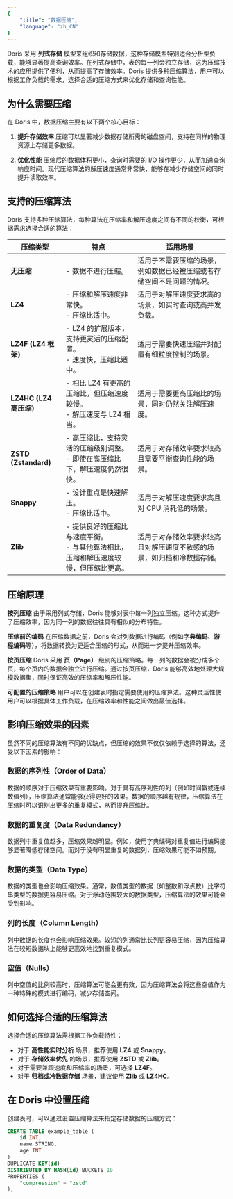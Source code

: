 ```yaml
---
{
    "title": "数据压缩",
    "language": "zh_CN"
}
---
```


<!-- 
Licensed to the Apache Software Foundation (ASF) under one
or more contributor license agreements.  See the NOTICE file
distributed with this work for additional information
regarding copyright ownership.  The ASF licenses this file
to you under the Apache License, Version 2.0 (the
"License"); you may not use this file except in compliance
with the License.  You may obtain a copy of the License at

  http://www.apache.org/licenses/LICENSE-2.0

Unless required by applicable law or agreed to in writing,
software distributed under the License is distributed on an
"AS IS" BASIS, WITHOUT WARRANTIES OR CONDITIONS OF ANY
KIND, either express or implied.  See the License for the
specific language governing permissions and limitations
under the License.
-->

Doris 采用 **列式存储** 模型来组织和存储数据，这种存储模型特别适合分析型负载，能够显著提高查询效率。在列式存储中，表的每一列会独立存储，这为压缩技术的应用提供了便利，从而提高了存储效率。Doris 提供多种压缩算法，用户可以根据工作负载的需求，选择合适的压缩方式来优化存储和查询性能。

## 为什么需要压缩

在 Doris 中，数据压缩主要有以下两个核心目标：

1. **提升存储效率**
   压缩可以显著减少数据存储所需的磁盘空间，支持在同样的物理资源上存储更多数据。

2. **优化性能**
   压缩后的数据体积更小，查询时需要的 I/O 操作更少，从而加速查询响应时间。现代压缩算法的解压速度通常非常快，能够在减少存储空间的同时提升读取效率。

## 支持的压缩算法

Doris 支持多种压缩算法，每种算法在压缩率和解压速度之间有不同的权衡，可根据需求选择合适的算法：

| **压缩类型**                  | **特点**                                                                                                          | **适用场景**                                                                               |
|-------------------------------|------------------------------------------------------------------------------------------------------------------|--------------------------------------------------------------------------------------------|
| **无压缩**                    | - 数据不进行压缩。                                                                                                 | 适用于不需要压缩的场景，例如数据已经被压缩或者存储空间不是问题的情况。 |
| **LZ4**                        | - 压缩和解压速度非常快。<br /> - 压缩比适中。                                                                         | 适用于对解压速度要求高的场景，如实时查询或高并发负载。 |
| **LZ4F (LZ4 框架)**             | - LZ4 的扩展版本，支持更灵活的压缩配置。<br /> - 速度快，压缩比适中。                                                | 适用于需要快速压缩并对配置有细粒度控制的场景。 |
| **LZ4HC (LZ4 高压缩)**          | - 相比 LZ4 有更高的压缩比，但压缩速度较慢。<br /> - 解压速度与 LZ4 相当。                                               | 适用于需要更高压缩比的场景，同时仍然关注解压速度。 |
| **ZSTD (Zstandard)**           | - 高压缩比，支持灵活的压缩级别调整。<br /> - 即使在高压缩比下，解压速度仍然很快。                                      | 适用于对存储效率要求较高且需要平衡查询性能的场景。 |
| **Snappy**                     | - 设计重点是快速解压。<br /> - 压缩比适中。                                                                          | 适用于对解压速度要求高且对 CPU 消耗低的场景。 |
| **Zlib**                       | - 提供良好的压缩比与速度平衡。<br /> - 与其他算法相比，压缩和解压速度较慢，但压缩比更高。                             | 适用于对存储效率要求较高且对解压速度不敏感的场景，如归档和冷数据存储。 |


## 压缩原理

**按列压缩**
   由于采用列式存储，Doris 能够对表中每一列独立压缩。这种方式提升了压缩效率，因为同一列的数据往往具有相似的分布特性。

**压缩前的编码**
   在压缩数据之前，Doris 会对列数据进行编码（例如**字典编码**、**游程编码**等），将数据转换为更适合压缩的形式，从而进一步提升压缩效率。

**按页压缩**
   Doris 采用 **页（Page）** 级别的压缩策略。每一列的数据会被分成多个页，每个页内的数据会独立进行压缩。通过按页压缩，Doris 能够高效地处理大规模数据集，同时保证高效的压缩率和解压性能。

**可配置的压缩策略**
   用户可以在创建表时指定需要使用的压缩算法。这种灵活性使用户可以根据具体工作负载，在压缩效率和性能之间做出最佳选择。

## 影响压缩效果的因素

虽然不同的压缩算法有不同的优缺点，但压缩的效果不仅仅依赖于选择的算法，还受以下因素的影响：

### 数据的序列性（Order of Data）
   数据的顺序对于压缩效果有重要影响。对于具有高序列性的列（例如时间戳或连续数值列），压缩算法通常能够获得更好的效果。数据的顺序越有规律，压缩算法在压缩时可以识别出更多的重复模式，从而提升压缩比。

### 数据的重复度（Data Redundancy）
   数据列中重复值越多，压缩效果越明显。例如，使用字典编码对重复值进行编码能够显著降低存储空间。而对于没有明显重复的数据列，压缩效果可能不如预期。

### 数据的类型（Data Type）
   数据的类型也会影响压缩效果。通常，数值类型的数据（如整数和浮点数）比字符串类型的数据更容易压缩。对于浮动范围较大的数据类型，压缩算法的效果可能会受到影响。

### 列的长度（Column Length）
   列中数据的长度也会影响压缩效果。较短的列通常比长列更容易压缩，因为压缩算法在较短数据块上能够更高效地找到重复模式。

### 空值（Nulls）
   列中空值的比例较高时，压缩算法可能会更有效，因为压缩算法会将这些空值作为一种特殊的模式进行编码，减少存储空间。


## 如何选择合适的压缩算法

选择合适的压缩算法需根据工作负载特性：

- 对于 **高性能实时分析** 场景，推荐使用 **LZ4** 或 **Snappy**。
- 对于 **存储效率优先** 的场景，推荐使用 **ZSTD** 或 **Zlib**。
- 对于需要兼顾速度和压缩率的场景，可选择 **LZ4F**。
- 对于 **归档或冷数据存储** 场景，建议使用 **Zlib** 或 **LZ4HC**。

## 在 Doris 中设置压缩

创建表时，可以通过设置压缩算法来指定存储数据的压缩方式：

```sql
CREATE TABLE example_table (
    id INT,
    name STRING,
    age INT
)
DUPLICATE KEY(id)
DISTRIBUTED BY HASH(id) BUCKETS 10
PROPERTIES (
    "compression" = "zstd"
);
